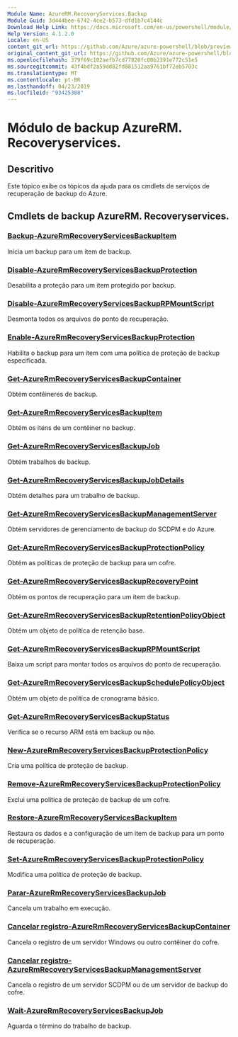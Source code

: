 ```yaml
---
Module Name: AzureRM.RecoveryServices.Backup
Module Guid: 3d444bee-6742-4ce2-b573-dfd1b7c4144c
Download Help Link: https://docs.microsoft.com/en-us/powershell/module/azurerm.recoveryservices.backup
Help Version: 4.1.2.0
Locale: en-US
content_git_url: https://github.com/Azure/azure-powershell/blob/preview/src/ResourceManager/RecoveryServices/Commands.RecoveryServices.Backup/help/AzureRM.RecoveryServices.Backup.md
original_content_git_url: https://github.com/Azure/azure-powershell/blob/preview/src/ResourceManager/RecoveryServices/Commands.RecoveryServices.Backup/help/AzureRM.RecoveryServices.Backup.md
ms.openlocfilehash: 379f69c102aefb7cd77820fc80b2391e772c51e5
ms.sourcegitcommit: 43f4bdf2a59dd82fd881512aa9761bf72eb5703c
ms.translationtype: MT
ms.contentlocale: pt-BR
ms.lasthandoff: 04/23/2019
ms.locfileid: "93425388"
---
```

# Módulo de backup AzureRM. Recoveryservices.
## Descritivo
Este tópico exibe os tópicos da ajuda para os cmdlets de serviços de recuperação de backup do Azure.

## Cmdlets de backup AzureRM. Recoveryservices.
### [Backup-AzureRmRecoveryServicesBackupItem](Backup-AzureRmRecoveryServicesBackupItem.md)
Inicia um backup para um item de backup.

### [Disable-AzureRmRecoveryServicesBackupProtection](Disable-AzureRmRecoveryServicesBackupProtection.md)
Desabilita a proteção para um item protegido por backup.

### [Disable-AzureRmRecoveryServicesBackupRPMountScript](Disable-AzureRmRecoveryServicesBackupRPMountScript.md)
Desmonta todos os arquivos do ponto de recuperação.

### [Enable-AzureRmRecoveryServicesBackupProtection](Enable-AzureRmRecoveryServicesBackupProtection.md)
Habilita o backup para um item com uma política de proteção de backup especificada.

### [Get-AzureRmRecoveryServicesBackupContainer](Get-AzureRmRecoveryServicesBackupContainer.md)
Obtém contêineres de backup.

### [Get-AzureRmRecoveryServicesBackupItem](Get-AzureRmRecoveryServicesBackupItem.md)
Obtém os itens de um contêiner no backup.

### [Get-AzureRmRecoveryServicesBackupJob](Get-AzureRmRecoveryServicesBackupJob.md)
Obtém trabalhos de backup.

### [Get-AzureRmRecoveryServicesBackupJobDetails](Get-AzureRmRecoveryServicesBackupJobDetails.md)
Obtém detalhes para um trabalho de backup.

### [Get-AzureRmRecoveryServicesBackupManagementServer](Get-AzureRmRecoveryServicesBackupManagementServer.md)
Obtém servidores de gerenciamento de backup do SCDPM e do Azure.

### [Get-AzureRmRecoveryServicesBackupProtectionPolicy](Get-AzureRmRecoveryServicesBackupProtectionPolicy.md)
Obtém as políticas de proteção de backup para um cofre.

### [Get-AzureRmRecoveryServicesBackupRecoveryPoint](Get-AzureRmRecoveryServicesBackupRecoveryPoint.md)
Obtém os pontos de recuperação para um item de backup.

### [Get-AzureRmRecoveryServicesBackupRetentionPolicyObject](Get-AzureRmRecoveryServicesBackupRetentionPolicyObject.md)
Obtém um objeto de política de retenção base.

### [Get-AzureRmRecoveryServicesBackupRPMountScript](Get-AzureRmRecoveryServicesBackupRPMountScript.md)
Baixa um script para montar todos os arquivos do ponto de recuperação.

### [Get-AzureRmRecoveryServicesBackupSchedulePolicyObject](Get-AzureRmRecoveryServicesBackupSchedulePolicyObject.md)
Obtém um objeto de política de cronograma básico.

### [Get-AzureRmRecoveryServicesBackupStatus](Get-AzureRmRecoveryServicesBackupStatus.md)
Verifica se o recurso ARM está em backup ou não.

### [New-AzureRmRecoveryServicesBackupProtectionPolicy](New-AzureRmRecoveryServicesBackupProtectionPolicy.md)
Cria uma política de proteção de backup.

### [Remove-AzureRmRecoveryServicesBackupProtectionPolicy](Remove-AzureRmRecoveryServicesBackupProtectionPolicy.md)
Exclui uma política de proteção de backup de um cofre.

### [Restore-AzureRmRecoveryServicesBackupItem](Restore-AzureRmRecoveryServicesBackupItem.md)
Restaura os dados e a configuração de um item de backup para um ponto de recuperação.

### [Set-AzureRmRecoveryServicesBackupProtectionPolicy](Set-AzureRmRecoveryServicesBackupProtectionPolicy.md)
Modifica uma política de proteção de backup.

### [Parar-AzureRmRecoveryServicesBackupJob](Stop-AzureRmRecoveryServicesBackupJob.md)
Cancela um trabalho em execução.

### [Cancelar registro-AzureRmRecoveryServicesBackupContainer](Unregister-AzureRmRecoveryServicesBackupContainer.md)
Cancela o registro de um servidor Windows ou outro contêiner do cofre.

### [Cancelar registro-AzureRmRecoveryServicesBackupManagementServer](Unregister-AzureRmRecoveryServicesBackupManagementServer.md)
Cancela o registro de um servidor SCDPM ou de um servidor de backup do cofre.

### [Wait-AzureRmRecoveryServicesBackupJob](Wait-AzureRmRecoveryServicesBackupJob.md)
Aguarda o término do trabalho de backup.

